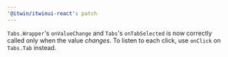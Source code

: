 ```yaml
---
'@itwin/itwinui-react': patch
---
```


`Tabs.Wrapper`'s `onValueChange` and `Tabs`'s `onTabSelected` is now correctly called only when the value *changes*. To listen to each click, use `onClick` on `Tabs.Tab` instead.

